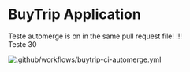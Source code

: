# BuyTrip Application

Teste automerge is on in the same pull request file!
!!!  
Teste 30

![.github/workflows/buytrip-ci-automerge.yml](https://github.com/arilsonsantos/trip-application/workflows/.github/workflows/buytrip-ci-automerge.yml/badge.svg?branch=homolog)